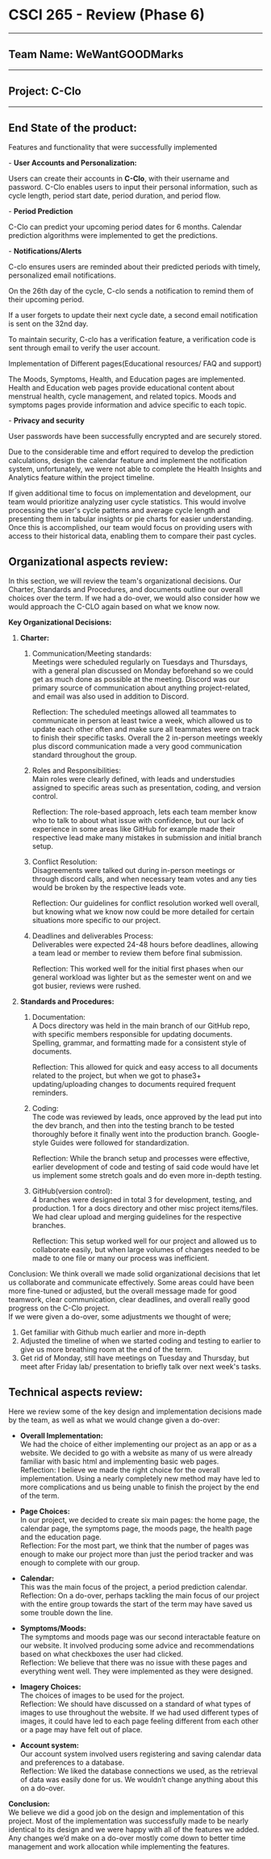 # CSCI 265 \- Review (Phase 6\)

---

## **Team Name:** WeWantGOODMarks

---

## **Project:** C-Clo

---

## End State of the product:

Features and functionality that were successfully implemented

\-            **User Accounts and Personalization:**  

  Users can create their accounts in **C-Clo**, with their username and password.  C-Clo enables users to input their personal information, such as cycle length, period start date, period duration, and period flow.

\-            **Period Prediction**

C-Clo can predict your upcoming period dates for 6 months. Calendar prediction algorithms were implemented to get the predictions.

\-            **Notifications/Alerts**

  C-clo ensures users are reminded about their predicted periods with timely, personalized email notifications.

On the 26th day of the cycle, C-clo sends a notification to remind them of their upcoming period.

If a user forgets to update their next cycle date, a second email notification is sent on the 32nd day.

To maintain security, C-clo has a verification feature, a verification code is sent through email to verify the user account.

Implementation of Different pages(Educational resources/ FAQ and support)

The Moods, Symptoms, Health, and Education pages are implemented.  Health and Education web pages provide educational content about menstrual health, cycle management, and related topics. Moods and symptoms pages provide information and advice specific to each topic.

\-            **Privacy and security**

User passwords have been successfully encrypted and are securely stored.  

 

Due to the considerable time and effort required to develop the prediction calculations, design the calendar feature and implement the notification system, unfortunately, we were not able to complete the Health Insights and Analytics feature within the project timeline.

If given additional time to focus on implementation and development, our team would prioritize analyzing user cycle statistics. This would involve processing the user's cycle patterns and average cycle length and presenting them in tabular insights or pie charts for easier understanding. Once this is accomplished, our team would focus on providing users with access to their historical data, enabling them to compare their past cycles.

## Organizational aspects review:

In this section, we will review the team's organizational decisions. Our Charter, Standards and Procedures, and documents outline our overall choices over the term. If we had a do-over, we would also consider how we would approach the C-CLO again based on what we know now.

**Key Organizational Decisions:**

1. **Charter:**  
   1. Communication/Meeting standards:  
      Meetings were scheduled regularly on Tuesdays and Thursdays, with a general plan discussed on Monday beforehand so we could get as much done as possible at the meeting. Discord was our primary source of communication about anything project-related, and email was also used in addition to Discord.  
        
      Reflection: The scheduled meetings allowed all teammates to communicate in person at least twice a week, which allowed us to update each other often and make sure all teammates were on track to finish their specific tasks. Overall the 2 in-person meetings weekly plus discord communication made a very good communication standard throughout the group.  
        
   2. Roles and Responsibilities:  
      Main roles were clearly defined, with leads and understudies assigned to specific areas such as presentation, coding, and version control.  
        
      Reflection: The role-based approach, lets each team member know who to talk to about what issue with confidence, but our lack of experience in some areas like GitHub for example made their respective lead make many mistakes in submission and initial branch setup.  
        
   3. Conflict Resolution:	  
      Disagreements were talked out during in-person meetings or through discord calls, and when necessary team votes and any ties would be broken by the respective leads vote.  
        
      Reflection:  Our guidelines for conflict resolution worked well overall, but knowing what we know now could be more detailed for certain situations more specific to our project.  
        
   4. Deadlines and deliverables Process:    
      Deliverables were expected 24-48 hours before deadlines, allowing a team lead or member to review them before final submission.  
        
      Reflection: This worked well for the initial first phases when our general workload was lighter but as the semester went on and we got busier, reviews were rushed.  
2. **Standards and Procedures:**  
   1. Documentation:  
      A Docs directory was held in the main branch of our GitHub repo, with specific members responsible for updating documents. Spelling, grammar, and formatting made for a consistent style of documents.  
        
      Reflection: This allowed for quick and easy access to all documents related to the project, but when we got to phase3+ updating/uploading changes to documents required frequent reminders.   
   2. Coding:  
      The code was reviewed by leads, once approved by the lead put into the dev branch, and then into the testing branch to be tested thoroughly before it finally went into the production branch. Google-style Guides were followed for standardization.  
        
      Reflection: While the branch setup and processes were effective, earlier development of code and testing of said code would have let us implement some stretch goals and do even more in-depth testing.  
   3. GitHub(version control):   
      4 branches were designed in total 3 for development, testing, and production. 1 for a docs directory and other misc project items/files. We had clear upload and merging guidelines for the respective branches.  
        
      Reflection: This setup worked well for our project and allowed us to collaborate easily, but when large volumes of changes needed to be made to one file or many our process was inefficient.

Conclusion: We think overall we made solid organizational decisions that let us collaborate and communicate effectively. Some areas could have been more fine-tuned or adjusted, but the overall message made for good teamwork, clear communication, clear deadlines, and overall really good progress on the C-Clo project.   
If we were given a do-over, some adjustments we thought of were; 

1. Get  familiar with Github much earlier and more in-depth  
2. Adjusted the timeline of when we started coding and testing to earlier to give us more breathing room at the end of the term.  
3.  Get rid of Monday, still have meetings on Tuesday and Thursday, but meet after Friday lab/ presentation to briefly talk over next week's tasks.

## Technical aspects review:

Here we review some of the key design and implementation decisions made by the team, as well as what we would change given a do-over:

- **Overall Implementation:**  
  We had the choice of either implementing our project as an app or as a website. We decided to go with a website as many of us were already familiar with basic html and implementing basic web pages.  
  Reflection: I believe we made the right choice for the overall implementation. Using a nearly completely new method may have led to more complications and us being unable to finish the project by the end of the term.  
    
- **Page Choices:**  
  In our project, we decided to create six main pages: the home page, the calendar page, the symptoms page, the moods page, the health page and the education page.  
  Reflection: For the most part, we think that the number of pages was enough to make our project more than just the period tracker and was enough to complete with our group.

- **Calendar:**  
  This was the main focus of the project, a period prediction calendar.  
  Reflection: On a do-over, perhaps tackling the main focus of our project with the entire group towards the start of the term may have saved us some trouble down the line.  
    
- **Symptoms/Moods:**   
  The symptoms and moods page was our second interactable feature on our website. It involved producing some advice and recommendations based on what checkboxes the user had clicked.  
  Reflection: We believe that there was no issue with these pages and everything went well. They were implemented as they were designed.

- **Imagery Choices:**  
  The choices of images to be used for the project.  
  Reflection: We should have discussed on a standard of what types of images to use throughout the website. If we had used different types of images, it could have led to each page feeling different from each other or a page may have felt out of place.  
    
- **Account system:**  
  Our account system involved users registering and saving calendar data and preferences to a database.  
  Reflection: We liked the database connections we used, as the retrieval of data was easily done for us. We wouldn’t change anything about this on a do-over.

**Conclusion:**  
We believe we did a good job on the design and implementation of this project. Most of the implementation was successfully made to be nearly identical to its design and we were happy with all of the features we added. Any changes we’d make on a do-over mostly come down to better time management and work allocation while implementing the features.
